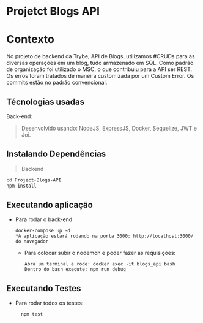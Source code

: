# Projetct Blogs API
# Contexto
No projeto de backend da Trybe, API de Blogs, utilizamos #CRUDs para as diversas operações em um blog, tudo armazenado em SQL. Como padrão de organização foi utilizado o MSC, o que contribuiu para a API ser REST. Os erros foram tratados de maneira customizada por um Custom Error. Os commits estão no padrão convencional.

## Técnologias usadas
Back-end:
> Desenvolvido usando: NodeJS, ExpressJS, Docker, Sequelize, JWT e Joi.
## Instalando Dependências
> Backend
```bash
cd Project-Blogs-API
npm install
``` 
## Executando aplicação
* Para rodar o back-end:
  ```
  docker-compose up -d
  *A aplicação estará rodando na porta 3000: http://localhost:3000/ do navegador
  ```
  * Para colocar subir o nodemon e poder fazer as requisições:
    ```
    Abra um terminal e rode: docker exec -it blogs_api bash
    Dentro do bash execute: npm run debug  
    ```
## Executando Testes
* Para rodar todos os testes:
  ```
    npm test
  ```
